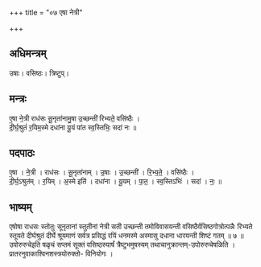 +++
title = "०७ एषा नेत्री"

+++
## अधिमन्त्रम्
उषाः। वसिष्ठः। त्रिष्टुप्।

## मन्त्रः
ए॒षा ने॒त्री राध॑सः सू॒नृता॑नामु॒षा उ॒च्छन्ती॑ रिभ्यते॒ वसि॑ष्ठैः ।  
दी॒र्घ॒श्रुतं॑ र॒यिम॒स्मे दधा॑ना यू॒यं पा॑त स्व॒स्तिभिः॒ सदा॑ नः ॥

## पदपाठः
ए॒षा । ने॒त्री । राध॑सः । सू॒नृता॑नाम् । उ॒षाः । उ॒च्छन्ती॑ । रि॒भ्य॒ते॒ । वसि॑ष्ठैः ।  
दी॒र्घ॒ऽश्रुत॑म् । र॒यिम् । अ॒स्मे इति॑ । दधा॑ना । यू॒यम् । पा॒त॒ । स्व॒स्तिऽभिः॑ । सदा॑ । नः॒ ॥

## भाष्यम्
एषोषा राधसः स्तोतुः सूनृतानां स्तुतीनां नेत्री सती उच्छन्ती तमोविवासयन्ती वसिष्ठैर्वसिष्ठगोत्रोत्पन्नैः रिभ्यते स्तूयते दीर्घश्रुतं दीर्घे श्रूयमाणं सर्वत्र प्रसिद्धं रयिं धनमस्मे अस्मासु दधाना धारयन्ती शिष्टं गतम् ॥ ७ ॥उपोरुरुचेइति षळृचं सप्तमं सूक्तं वसिष्ठस्यार्षं त्रैष्टुभमुषस्यम् तथाचानुक्रान्तम्-उपोरुरुचेषळिति । प्रातरनुवाकाश्विनशस्त्रयोरुक्तो- विनियोगः ।